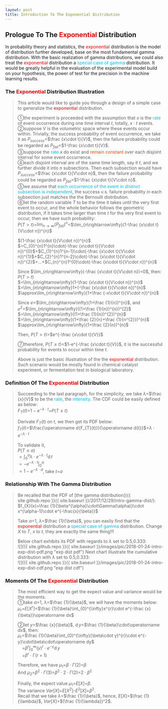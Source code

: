 ```yaml
---
layout: post
title: Introduction To The Exponential Distribution
---
```


## Prologue To The <font color="Red">Exponential</font> Distribution
<p class="message">
In probability theory and statistics, the <font color="Red">exponential</font> distribution is the model of distribution further developed, base on the most fundamental gamma distribution.  
With the basic realization of gamma distributions, we could also treat the <font color="Red">exponential</font> distribution a <font color="DeepSkyBlue">special case of gamma</font> distribution.  
It would be greatly helpful in the evaluation of the experimental model build on your hypothesis, the power of test for the precision in the machine learning results.   
</p>

### The <font color="Red">Exponential</font> Distribution Illustration
>This article would like to guide you through a design of a simple case to generalize the <font color="Red">exponential</font> distribution.  
>
>&#10112;the experiment is proceeded with the assumption that $x$ is the <font color="DeepSkyBlue">rate</font> of event occurrence during one time interval $t$, totally, $x\cdot t$ events.  
>&#10113;suppose $V$ is the volumetric space where these events occur within.  Trivially, the success probability of event occurrence, we take it as $P_{success}$=$\frac {x\cdot t}{V}$, then the failure probability could be regarded as $P_{fail}$=$1-\frac {x\cdot t}{V}$.  
>&#10114;suppose the <font color="DeepSkyBlue">rate</font> $x$ do exist and <font color="OrangeRed">remain constant</font> over each disjoint interval for some event occurrence.  
>&#10115;each disjoint interval are of the same time length, say it $t$, and we further divide it into n subsections.  Then each subsection would have $P_{success}$=$\frac {x\cdot t}{V\cdot n}$, then the failure probability could be regarded as $P_{fail}$=$1-\frac {x\cdot t}{V\cdot n}$.  
>&#10116;we assume that <font color="DeepSkyBlue">each occurrence of the event in distinct subsection is independent</font>, the success v.s. failure probability in each subsection just matches the the Bernoulli distribution.  
>&#10117;let the random variable $T$ to be the time it takes until the very first event to occur, and the whole behavior follows the geometric distribution, if it takes time larger than time $t$ for the very first event to occur, then we have such probability:  
>$P(T>t)$=$\lim_{n\rightarrow\infty}(P_{fail})^{n}$=$\lim_{n\rightarrow\infty}(1-\frac {x\cdot t}{V\cdot n})^{n}$  
>
>$(1-\frac {x\cdot t}{V\cdot n})^{n}$  
>$=C_{0}^{n}1^{n}\cdot(-\frac {x\cdot t}{V\cdot n})^{0}$+$C_{1}^{n}1^{n-1}\cdot(-\frac {x\cdot t}{V\cdot n})^{1}$+$C_{2}^{n}1^{n-2}\cdot(-\frac {x\cdot t}{V\cdot n})^{2}$+...+$C_{n}^{n}1^{0}\cdot(-\frac {x\cdot t}{V\cdot n})^{n}$  
>
>Since $\lim_{n\rightarrow\infty}(-\frac {x\cdot t}{V\cdot n})=0$, then:  
>$P(T>t)$  
>$=\lim_{n\rightarrow\infty}(1-\frac {x\cdot t}{V\cdot n})^{n}$  
>$=\lim_{n\rightarrow\infty}1+(-\frac {x\cdot t}{V\cdot n})^{n}$  
>$\approx\lim_{n\rightarrow\infty}(1+\frac {-x\cdot t}{V\cdot n})^{n}$  
>
>Since $e$=$\lim_{n\rightarrow\infty}(1+\frac {1}{n})^{n}$, and  
>$e^{2}$=$\lim_{n\rightarrow\infty}((1+\frac {1}{n})^{n})^{2}$  
>$=\lim_{n\rightarrow\infty}((1+\frac {1}{n})^{2})^{n}$  
>$=\lim_{n\rightarrow\infty}(1+\frac {2}{n}+\frac {1}{n^{2}})^{n}$  
>$\approx\lim_{n\rightarrow\infty}(1+\frac {2}{n})^{n}$
>
>Then, $P(T>t)$=$e^{-\frac {x\cdot t}{V}}$  
>
>&#10118;therefore, $P(T\le t)$=$1-e^{-\frac {x\cdot t}{V}}$, it is the successful probability for events to occur within time $t$.  
>
>Above is just the basic illustration of the the <font color="Red">exponential</font> distribution.  Such scenario would be mostly found in chemical catalyst experiment, or fermentation test in biological laboratory.  

### Definition Of The <font color="Red">Exponential</font> Distribution
>Succeeding to the last paragraph, for the simplicity, we take $\lambda$=$\frac {x}{V}$ to be the <font color="DeepSkyBlue">rate</font>, the <font color="DeepSkyBlue">intensity</font>.  The CDF could be easily defined as below:  
>$F_{T}(t)$=$1-e^{-\lambda\cdot t}$=$P(T\le t)$  
>
>Derivate $F_{T}(t)$ on $t$, we then get its PDF below:  
>$f_{T}(t)$=$\frac{\operatorname d{F_{T}(t)}}{\operatorname d{t}}$=$\lambda\cdot e^{-\lambda\cdot t}$  
>
>To validate it,  
>$P(T\le a)$  
>$=\int_{0}^{a}\lambda\cdot e^{-\lambda\cdot t}\operatorname dt$  
>$=-e^{-\lambda\cdot t}\vert_{0}^{a}$  
>$=1-e^{-\lambda\cdot a}$, take $t$=$a$  

### Relationship With The Gamma Distribution
>Be recalled that the PDF of [the gamma distribution]({{ site.github.repo }}{{ site.baseurl }}/2017/12/29/intro-gamma-dist/):  
>$f_{X}(x)=\frac {1}{\beta^{\alpha}\cdot\Gamma(\alpha)}\cdot x^{\alpha-1}\cdot e^{-\frac{x}{\beta}}$  
>
>Take $\alpha$=$1$, $\lambda$=$\frac {1}{\beta}$, you can easily find that the <font color="Red">exponential</font> distribution a <font color="DeepSkyBlue">special case of gamma</font> distribution. Change $X$ to $T$, $x$ to $t$, they are exactly the same thing!!!  
>
>Below chart exhibits its PDF with regards to $\lambda$ set to $0.5$,$0.333$:  
![]({{ site.github.repo }}{{ site.baseurl }}/images/pic/2018-01-24-intro-exp-dist-pdf.png "exp dist pdf")
>Next chart illustrate the cumulative distribution with $\lambda$ set to $0.5$,$0.333$:  
![]({{ site.github.repo }}{{ site.baseurl }}/images/pic/2018-01-24-intro-exp-dist-cdf.png "exp dist cdf")

### Moments Of The <font color="Red">Exponential</font> Distribution
>The most efficient way to get the expect value and variance would be the moments.  
>&#10112;take $\alpha$=$1$, $\lambda$=$\frac {1}{\beta}$, we will have the moments below:  
>$\mu_{r}$=$E\lbrack X^{r}\rbrack$=$\frac {1}{\beta}\int_{0}^{\infty}x^{r}\cdot e^{-\frac {x}{\beta}}\operatorname dx$  
>
>&#10113;let $y$=$\frac {x}{\beta}$, $\operatorname dy$=$\frac {1}{\beta}\cdot\operatorname dx$, then:  
>$\mu_{r}$=$\frac {1}{\beta}\int_{0}^{\infty}(\beta\cdot y)^{r}\cdot e^{-y}\cdot\beta\cdot\operatorname dy$  
>$\;\;\;\;$=$\beta^{r}\int_{0}^{\infty}(y)^{r}\cdot e^{-y}\operatorname dy$  
>$\;\;\;\;$=$\beta^{r}\cdot\Gamma(r+1)$  
>
>Therefore, we have $\mu_1$=$\beta\cdot\Gamma(2)$=$\beta$  
>And $\mu_2$=$\beta^{2}\cdot\Gamma(3)$=$\beta^{2}\cdot 2\cdot\Gamma(2)$=$2\cdot\beta^{2}$  
>
>Finally, the expect value $\mu_{1}$=$E\lbrack X\rbrack$=$\beta$.  
>The variance $Var\lbrack X\rbrack$=$E\lbrack X^2\rbrack$-$E^2\lbrack X\rbrack$=$\beta^{2}$.  
>Recall that we take $\lambda$=$\frac {1}{\beta}$, hence, $E\lbrack X\rbrack$=$\frac {1}{\lambda}$, $Var\lbrack X\rbrack$=$(\frac {1}{\lambda})^2$.  

<!-- Γ -->
<!-- \frac{\Gamma(k + n)}{\Gamma(n)} \frac{1}{r^k}  -->
<!-- \mbox{\large$\vert$}\nolimits_0^\infty -->
<!-- \vert_0^\infty -->
<!-- &prime; ′ -->
<!-- &Prime; ″ -->
<!-- \overline{X_n} -->
<!-- \frac{{\overline {X_n}}-\mu}{S/\sqrt n} -->
<!-- \lim_{t\rightarrow\infty} -->

<!-- Notes -->
<!-- <font color="OrangeRed">items, verb, to make it the focus</font> -->
<!-- <font color="Red">KKT</font> -->
<!-- <font color="Red">SMO heuristics</font> -->
<!-- <font color="Red">F</font> distribution -->
<!-- <font color="Red">t</font> distribution -->
<!-- <font color="DeepSkyBlue">suggested item, soft item</font> -->
<!-- <font color="RoyalBlue">old alpha</font> -->
<!-- <font color="Green">new alpha</font> -->

<!-- <font color="DeepPink">positive conclusion, finding</font> -->
<!-- <font color="RosyBrown">negative conclusion, finding</font> -->

<!-- <font color="#00ADAD">policy</font> -->
<!-- <font color="#6100A8">full observable</font> -->
<!-- <font color="#FFAC12">partial observable</font> -->
<!-- <font color="#EB00EB">stochastic</font> -->
<!-- <font color="#8400E6">state transition</font> -->
<!-- <font color="#D600D6">discount factor gamma $\gamma$</font> -->
<!-- <font color="#D600D6">$V(S)$</font> -->
<!-- <font color="#9300FF">immediate reward R(S)</font> -->

<!-- https://www.medcalc.org/manual/gamma_distribution_functions.php -->
<!-- https://www.statlect.com/probability-distributions/student-t-distribution#hid5 -->